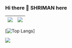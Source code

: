 ### Hi there 👋 SHRIMAN here

|![](https://github-readme-stats.vercel.app/api?username=shrimanm&show_icons=true&theme=radical)|![](https://github-readme-stats.vercel.app/api/top-langs/?username=shrimanm&layout=compact&theme=tokyonight)|
|-|-|

[![Top Langs](https://github-readme-stats.vercel.app/api/top-langs/?username=shrimanm&layout=compact)]

![](https://komarev.com/ghpvc/?username=shrimanm)
